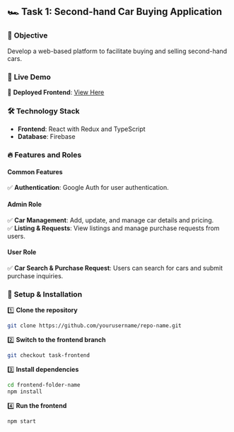 ## 🏎️ **Task 1: Second-hand Car Buying Application**
### 📌 **Objective**  
Develop a web-based platform to facilitate buying and selling second-hand cars.  

### 🚀 **Live Demo**  
🔗 **Deployed Frontend**: [View Here](https://anthill-networks-carbuying.netlify.app/)  

### 🛠️ **Technology Stack**  
- **Frontend**: React with Redux and TypeScript 
- **Database**: Firebase  

### 🔥 **Features and Roles**  
#### **Common Features**
✅ **Authentication**: Google Auth for user authentication.  

#### **Admin Role**  
✅ **Car Management**: Add, update, and manage car details and pricing.  
✅ **Listing & Requests**: View listings and manage purchase requests from users.  

#### **User Role**  
✅ **Car Search & Purchase Request**: Users can search for cars and submit purchase inquiries.  

### 📂 **Setup & Installation**
1️⃣ **Clone the repository**  
   ```sh
   git clone https://github.com/yourusername/repo-name.git
   ```
2️⃣ **Switch to the frontend branch**  
   ```sh
   git checkout task-frontend
   ```
3️⃣ **Install dependencies**  
   ```sh
   cd frontend-folder-name
   npm install
   ```
4️⃣ **Run the frontend**  
   ```sh
   npm start
   ```
